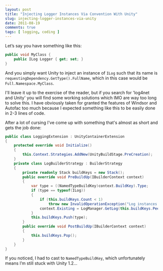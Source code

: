 ```yaml
---
layout: post
title: "Injecting Logger Instances Via Convention With Unity"
slug: injecting-logger-instances-via-unity
date: 2011-08-19
comments: true
tags: [ logging, coding ]
---
```

Let’s say you have something like this:
``` csharp
public void MyClass {
    public ILog Logger { get; set; }
}
```
And you simply want Unity to inject an instance of `ILog` such that its name is `requestingDependency.GetType().FullName`, which in this case would be `Full.Namespace.MyClass`.

I'll leave it up to the exercise of the reader, but if you search for 'log4net and Unity' you will find some working solutions which IMO are way too long to solve this.  I have obviously taken for granted the features of Windsor and Autofac too much because I expected something like this to be easily done in 2-3 lines of code.

After a lot of cursing I've come up with something that's almost as short and gets the job done:
``` csharp
public class LoggingExtension : UnityContainerExtension
{
    protected override void Initialize()
    {
        this.Context.Strategies.AddNew(UnityBuildStage.PreCreation);
    }
    private class LogBuilderStrategy : BuilderStrategy
    {
        private readonly Stack buildKeys = new Stack();
        public override void PreBuildUp(IBuilderContext context)
        {
            var type = ((NamedTypeBuildKey)context.BuildKey).Type;
            if (type == typeof(ILog))
            {
                if (this.buildKeys.Count < 1)
                    throw new InvalidOperationException("Log instances cannot be resolved directly.");
                context.Existing = LogManager.GetLog(this.buildKeys.Peek());
            }
            this.buildKeys.Push(type);
        }
        public override void PostBuildUp(IBuilderContext context)
        {
            this.buildKeys.Pop();
        }
    }
}
```
If you noticed, I had to cast to `NamedTypeBuildKey`, which unfortunately means I’m still stuck with Unity 1.2...
